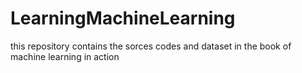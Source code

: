 # LearningMachineLearning
this repository contains the sorces codes and dataset in the book of machine learning in action  
